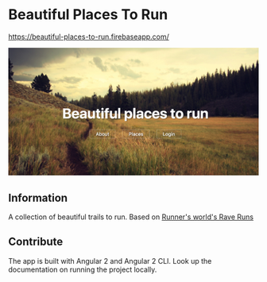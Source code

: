 # Beautiful Places To Run

https://beautiful-places-to-run.firebaseapp.com/

[![image](./image.jpg)](https://beautiful-places-to-run.firebaseapp.com/)

## Information

A collection of beautiful trails to run. Based on [Runner's world's Rave Runs](http://www.runnersworld.com/rave-run/rave-runs-beautiful-places-to-run)

## Contribute

The app is built with Angular 2 and Angular 2 CLI. Look up the documentation on running the project locally.
